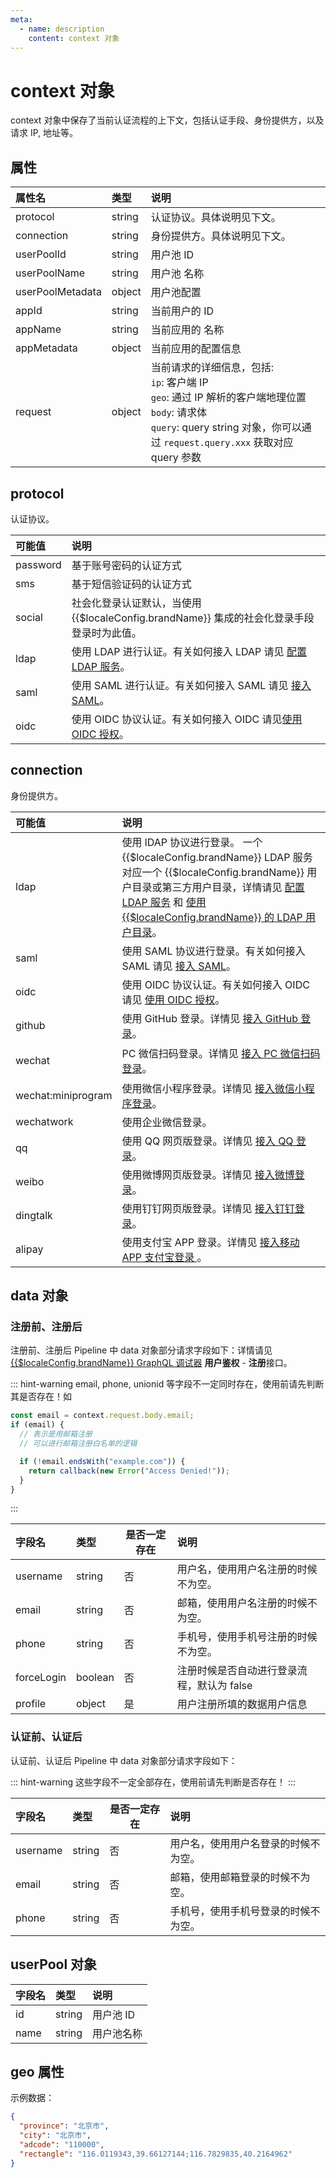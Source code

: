 ```yaml
---
meta:
  - name: description
    content: context 对象
---
```


# context 对象

<LastUpdated/>


context 对象中保存了当前认证流程的上下文，包括认证手段、身份提供方，以及请求 IP, 地址等。


## 属性

| 属性名           | 类型   | 说明                                                                                                        |
| :--------------- | :----- | :---------------------------------------------------------------------------------------------------------- |
| protocol         | string | 认证协议。具体说明见下文。                                                                                  |
| connection       | string | 身份提供方。具体说明见下文。                                                                                |  |
| userPoolId       | string | 用户池 ID                                                                                                   |
| userPoolName     | string | 用户池 名称                                                                                                 |
| userPoolMetadata | object | 用户池配置                                                                                                  |
| appId       | string | 当前用户的 ID                                                                                                   |
| appName     | string | 当前应用的 名称                                                                                                 |
| appMetadata | object | 当前应用的配置信息                                                                                                  |
| request          | object | 当前请求的详细信息，包括: <br> `ip`: 客户端 IP <br> `geo`: 通过 IP 解析的客户端地理位置 <br> `body`: 请求体 <br> `query`: query string 对象，你可以通过 `request.query.xxx` 获取对应 query 参数 |

## protocol

认证协议。

| 可能值   | 说明                                                                                                          |
| :------- | :------------------------------------------------------------------------------------------------------------ |
| password | 基于账号密码的认证方式                                                                                        |
| sms      | 基于短信验证码的认证方式                                                                                      |
| social   | 社会化登录认证默认，当使用 {{$localeConfig.brandName}} 集成的社会化登录手段登录时为此值。                                         |
| ldap     | 使用 LDAP 进行认证。有关如何接入 LDAP 请见 [配置 LDAP 服务](../../connections/ldap/)。              |
| saml     | 使用 SAML 进行认证。有关如何接入 SAML 请见 [接入 SAML](../../connections/saml/)。                      |
| oidc     | 使用 OIDC 协议认证。有关如何接入 OIDC 请见[使用 OIDC 授权](../../connections/oidc/)。 |

## connection

身份提供方。

<table>
  <thead>
    <tr>
      <th style="text-align:left">可能值</th>
      <th style="text-align:left">说明</th>
    </tr>
  </thead>
  <tbody>
    <tr>
      <td style="text-align:left">ldap	</td>
      <td style="text-align:left">使用 lDAP 协议进行登录。 一个 {{$localeConfig.brandName}} LDAP 服务对应一个 {{$localeConfig.brandName}} 用户目录或第三方用户目录，详情请见
        <a
        href="../../connections/ldap/">配置 LDAP 服务</a> 和 <a href="../../guides/users/ldap-user-directory"> 使用 {{$localeConfig.brandName}} 的 LDAP 用户目录</a>。</td>
    </tr>
    <tr>
      <td style="text-align:left">saml</td>
      <td style="text-align:left">使用 SAML 协议进行登录。有关如何接入 SAML 请见 <a href="../../connections/saml/">接入 SAML</a>。</td>
    </tr>
    <tr>
      <td style="text-align:left">oidc</td>
      <td style="text-align:left">使用 OIDC 协议认证。有关如何接入 OIDC 请见 <a href="../../connections/oidc/">使用 OIDC 授权</a>。</td>
    </tr>
    <tr>
      <td style="text-align:left">github</td>
      <td style="text-align:left">使用 GitHub 登录。详情见
        <a
        href="../../connections/github/">接入 GitHub 登录</a>。</td>
    </tr>
    <tr>
      <td style="text-align:left">
        <p></p>
        <p>wechat</p>
      </td>
      <td style="text-align:left">PC 微信扫码登录。详情见
        <a
        href="../../connections/wechat-pc/">接入 PC 微信扫码登录</a>。</td>
    </tr>
    <tr>
      <td style="text-align:left">wechat:miniprogram</td>
      <td style="text-align:left">使用微信小程序登录。详情见
        <a
        href="../../connections/wechat-miniprogram-qrconnect/">接入微信小程序登录</a>。</td>
    </tr>
    <tr>
      <td style="text-align:left">wechatwork</td>
      <td style="text-align:left">使用企业微信登录。</td>
    </tr>
    <tr>
      <td style="text-align:left">qq</td>
      <td style="text-align:left">使用 QQ 网页版登录。详情见
        <a
        href="../../connections/qq/">接入 QQ 登录</a>。</td>
    </tr>
    <tr>
      <td style="text-align:left">weibo</td>
      <td style="text-align:left">使用微博网页版登录。详情见
        <a
        href="../../connections/weibo/">接入微博登录</a>。</td>
    </tr>
    <tr>
      <td style="text-align:left">dingtalk</td>
      <td style="text-align:left">使用钉钉网页版登录。详情见
        <a
        href="../../connections/dingtalk/">接入钉钉登录</a>。</td>
    </tr>
    <tr>
      <td style="text-align:left">alipay</td>
      <td style="text-align:left">使用支付宝 APP 登录。详情见
        <a
        href="../../connections/alipay/">接入移动 APP 支付宝登录
      </a>。</td>
    </tr>
  </tbody>
</table>


## data 对象

### 注册前、注册后

注册前、注册后 Pipeline 中 data 对象部分请求字段如下：详情请见 [{{$localeConfig.brandName}} GraphQL 调试器](https://authing.cn/graphiql/) **用户鉴权** - **注册**接口。

::: hint-warning
email, phone, unionid 等字段不一定同时存在，使用前请先判断其是否存在！如

```js
const email = context.request.body.email;
if (email) {
  // 表示是用邮箱注册
  // 可以进行邮箱注册白名单的逻辑

  if (!email.endsWith("example.com")) {
    return callback(new Error("Access Denied!"));
  }
}
```

:::

| 字段名     | 类型    | 是否一定存在 | 说明                                       |
| :--------- | :------ | ------------ | :----------------------------------------- |
| username   | string  | 否           | 用户名，使用用户名注册的时候不为空。       |
| email      | string  | 否           | 邮箱，使用用户名注册的时候不为空。         |
| phone      | string  | 否           | 手机号，使用手机号注册的时候不为空。       |
| forceLogin | boolean | 否           | 注册时候是否自动进行登录流程，默认为 false |
| profile    | object  | 是           | 用户注册所填的数据用户信息                 |

### 认证前、认证后

认证前、认证后 Pipeline 中 data 对象部分请求字段如下：

::: hint-warning
这些字段不一定全部存在，使用前请先判断是否存在！
:::

| 字段名   | 类型   | 是否一定存在 | 说明                                 |
| :------- | :----- | ------------ | :----------------------------------- |
| username | string | 否           | 用户名，使用用户名登录的时候不为空。 |
| email    | string | 否           | 邮箱，使用邮箱登录的时候不为空。     |
| phone    | string | 否           | 手机号，使用手机号登录的时候不为空。 |

## userPool 对象

| 字段名 | 类型   | 说明       |
| :----- | :----- | :--------- |
| id     | string | 用户池 ID  |
| name   | string | 用户池名称 |

## geo 属性

示例数据：

```json
{
  "province": "北京市",
  "city": "北京市",
  "adcode": "110000",
  "rectangle": "116.0119343,39.66127144;116.7829835,40.2164962"
}
```
